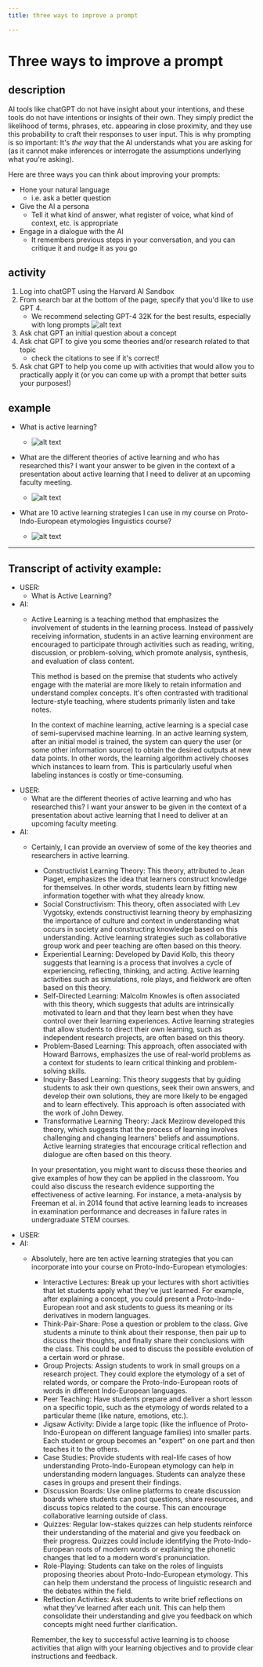 ```yaml
---
title: three ways to improve a prompt

---
```


# Three ways to improve a prompt

## description

AI tools like chatGPT do not have insight about your intentions, and these tools do not have intentions or insights of their own. They simply predict the likelihood of terms, phrases, etc. appearing in close proximity, and they use this probability to craft their responses to user input. This is why prompting is so important: It's *the way* that the AI understands what you are asking for (as it cannot make inferences or interrogate the assumptions underlying what you're asking).

Here are three ways you can think about improving your prompts:
* Hone your natural language
    * i.e. ask a better question
* Give the AI a persona
    * Tell it what kind of answer, what register of voice, what kind of context, etc. is appropriate
* Engage in a dialogue with the AI
    * It remembers previous steps in your conversation, and you can critique it and nudge it as you go

## activity
1. Log into chatGPT using the Harvard AI Sandbox
2. From search bar at the bottom of the page, specify that you'd like to use GPT 4.
    *  We recommend selecting GPT-4 32K for the best results, especially with long prompts
![alt text](https://files.slack.com/files-pri/T0HTW3H0V-F0612HG51ND/video_to_gif__6_..gif?pub_secret=4e1c91c9ce)
3. Ask chat GPT an initial question about a concept
4. Ask chat GPT to give you some theories and/or research related to that topic
    * check the citations to see if it's correct!
5. Ask chat GPT to help you come up with activities that would allow you to practically apply it (or you can come up with a prompt that better suits your purposes!)

## example

* What is active learning?
    * ![alt text](https://files.slack.com/files-pri/T0HTW3H0V-F06354V3NPK/screenshot_2023-10-25_at_12.15.05_pm.png?pub_secret=0738b30e0d)
* What are the different theories of active learning and who has researched this? I want your answer to be given in the context of a presentation about active learning that I need to deliver at an upcoming faculty meeting.
    * ![alt text](https://files.slack.com/files-pri/T0HTW3H0V-F062SCH4E1H/video_to_gif_oct_25__1_..gif?pub_secret=a686a80976)
* What are 10 active learning strategies I can use in my course on Proto-Indo-European etymologies linguistics course?

    * ![alt text](https://files.slack.com/files-pri/T0HTW3H0V-F062SD0J8F5/video_to_gif_oct_25__2_..gif?pub_secret=068248e17b)

---
## Transcript of activity example: 
* USER: 
    * What is Active Learning?
* AI: 
    * Active Learning is a teaching method that emphasizes the involvement of students in the learning process. Instead of passively receiving information, students in an active learning environment are encouraged to participate through activities such as reading, writing, discussion, or problem-solving, which promote analysis, synthesis, and evaluation of class content.

        This method is based on the premise that students who actively engage with the material are more likely to retain information and understand complex concepts. It's often contrasted with traditional lecture-style teaching, where students primarily listen and take notes.

        In the context of machine learning, active learning is a special case of semi-supervised machine learning. In an active learning system, after an initial model is trained, the system can query the user (or some other information source) to obtain the desired outputs at new data points. In other words, the learning algorithm actively chooses which instances to learn from. This is particularly useful when labeling instances is costly or time-consuming.
* USER: 
    * What are the different theories of active learning and who has researched this? I want your answer to be given in the context of a presentation about active learning that I need to deliver at an upcoming faculty meeting.
* AI: 
    * Certainly, I can provide an overview of some of the key theories and researchers in active learning.
        * Constructivist Learning Theory: This theory, attributed to Jean Piaget, emphasizes the idea that learners construct knowledge for themselves. In other words, students learn by fitting new information together with what they already know.
        * Social Constructivism: This theory, often associated with Lev Vygotsky, extends constructivist learning theory by emphasizing the importance of culture and context in understanding what occurs in society and constructing knowledge based on this understanding. Active learning strategies such as collaborative group work and peer teaching are often based on this theory.
        * Experiential Learning: Developed by David Kolb, this theory suggests that learning is a process that involves a cycle of experiencing, reflecting, thinking, and acting. Active learning activities such as simulations, role plays, and fieldwork are often based on this theory.
        * Self-Directed Learning: Malcolm Knowles is often associated with this theory, which suggests that adults are intrinsically motivated to learn and that they learn best when they have control over their learning experiences. Active learning strategies that allow students to direct their own learning, such as independent research projects, are often based on this theory.
        * Problem-Based Learning: This approach, often associated with Howard Barrows, emphasizes the use of real-world problems as a context for students to learn critical thinking and problem-solving skills.
        * Inquiry-Based Learning: This theory suggests that by guiding students to ask their own questions, seek their own answers, and develop their own solutions, they are more likely to be engaged and to learn effectively. This approach is often associated with the work of John Dewey.
        * Transformative Learning Theory: Jack Mezirow developed this theory, which suggests that the process of learning involves challenging and changing learners' beliefs and assumptions. Active learning strategies that encourage critical reflection and dialogue are often based on this theory.

        In your presentation, you might want to discuss these theories and give examples of how they can be applied in the classroom. You could also discuss the research evidence supporting the effectiveness of active learning. For instance, a meta-analysis by Freeman et al. in 2014 found that active learning leads to increases in examination performance and decreases in failure rates in undergraduate STEM courses.
* USER: 
* AI: 
    * Absolutely, here are ten active learning strategies that you can incorporate into your course on Proto-Indo-European etymologies:
        * Interactive Lectures: Break up your lectures with short activities that let students apply what they've just learned. For example, after explaining a concept, you could present a Proto-Indo-European root and ask students to guess its meaning or its derivatives in modern languages.
        * Think-Pair-Share: Pose a question or problem to the class. Give students a minute to think about their response, then pair up to discuss their thoughts, and finally share their conclusions with the class. This could be used to discuss the possible evolution of a certain word or phrase.
        * Group Projects: Assign students to work in small groups on a research project. They could explore the etymology of a set of related words, or compare the Proto-Indo-European roots of words in different Indo-European languages.
        * Peer Teaching: Have students prepare and deliver a short lesson on a specific topic, such as the etymology of words related to a particular theme (like nature, emotions, etc.).
        * Jigsaw Activity: Divide a large topic (like the influence of Proto-Indo-European on different language families) into smaller parts. Each student or group becomes an "expert" on one part and then teaches it to the others.
        * Case Studies: Provide students with real-life cases of how understanding Proto-Indo-European etymology can help in understanding modern languages. Students can analyze these cases in groups and present their findings.
        * Discussion Boards: Use online platforms to create discussion boards where students can post questions, share resources, and discuss topics related to the course. This can encourage collaborative learning outside of class.
        * Quizzes: Regular low-stakes quizzes can help students reinforce their understanding of the material and give you feedback on their progress. Quizzes could include identifying the Proto-Indo-European roots of modern words or explaining the phonetic changes that led to a modern word's pronunciation.
        * Role-Playing: Students can take on the roles of linguists proposing theories about Proto-Indo-European etymology. This can help them understand the process of linguistic research and the debates within the field.
        * Reflection Activities: Ask students to write brief reflections on what they've learned after each unit. This can help them consolidate their understanding and give you feedback on which concepts might need further clarification.

        Remember, the key to successful active learning is to choose activities that align with your learning objectives and to provide clear instructions and feedback.